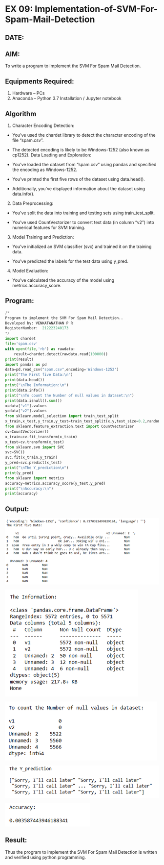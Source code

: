 # EX 09: Implementation-of-SVM-For-Spam-Mail-Detection

## DATE:

## AIM:
To write a program to implement the SVM For Spam Mail Detection.

## Equipments Required:
1. Hardware – PCs
2. Anaconda – Python 3.7 Installation / Jupyter notebook

## Algorithm
1. Character Encoding Detection:

* You’ve used the chardet library to detect the character encoding of the file “spam.csv”.

* The detected encoding is likely to be Windows-1252 (also known as cp1252).
Data Loading and Exploration:

* You’ve loaded the dataset from “spam.csv” using pandas and specified the encoding as Windows-1252.

* You’ve printed the first five rows of the dataset using data.head().

* Additionally, you’ve displayed information about the dataset using data.info().

2. Data Preprocessing:

* You’ve split the data into training and testing sets using train_test_split.

* You’ve used CountVectorizer to convert text data (in column “v2”) into numerical features for SVM training.

3. Model Training and Prediction:

* You’ve initialized an SVM classifier (svc) and trained it on the training data.

* You’ve predicted the labels for the test data using y_pred.

4. Model Evaluation:

* You’ve calculated the accuracy of the model using metrics.accuracy_score.

## Program:
```python
/*
Program to implement the SVM For Spam Mail Detection..
Developed by: VENKATANATHAN P R
RegisterNumber:  212223240173
*/
import chardet
file='spam.csv'
with open(file,'rb') as rawdata:
    result=chardet.detect(rawdata.read(100000))
print(result)
import pandas as pd
data=pd.read_csv("spam.csv",encoding='Windows-1252')
print("The First five Data:\n")
print(data.head())
print("\nThe Information:\n")
print(data.info())
print("\nTo count the Number of null values in dataset:\n")
print(data.isnull().sum())
x=data["v1"].values
y=data["v2"].values
from sklearn.model_selection import train_test_split
x_train,x_test,y_train,y_test=train_test_split(x,y,test_size=0.2,random_state=0)
from sklearn.feature_extraction.text import CountVectorizer
cv=CountVectorizer()
x_train=cv.fit_transform(x_train)
x_test=cv.transform(x_test)
from sklearn.svm import SVC
svc=SVC()
svc.fit(x_train,y_train)
y_pred=svc.predict(x_test)
print("\nThe Y_prediction\n")
print(y_pred)
from sklearn import metrics
accuracy=metrics.accuracy_score(y_test,y_pred)
print("\nAccuracy:\n")
print(accuracy)

```

## Output:

![alt text](<Screenshot 2024-05-10 234159.png>)

![alt text](<Screenshot 2024-05-10 234206.png>)

![alt text](<Screenshot 2024-05-10 234213.png>)

![alt text](<Screenshot 2024-05-10 234221.png>)

![alt text](<Screenshot 2024-05-10 234225.png>)

## Result:
Thus the program to implement the SVM For Spam Mail Detection is written and verified using python programming.

